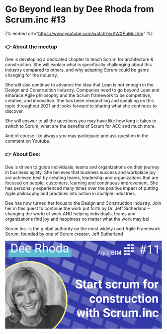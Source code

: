 # Go Beyond lean by Dee Rhoda  from Scrum.inc #13



{% embed url="https://www.youtube.com/watch?v=AWXPuMcLVlg" %}

### 👉 About the meetup

Dee is developing a dedicated chapter to teach Scrum for architecture & construction. She will explain what is specifically challenging about this industry compared to others, and why adopting Scrum could be game changing for the industry.

She will also continue to advance the idea that Lean is not enough in the Design and Construction industry. Companies need to go beyond Lean and embrace Agile philosophy and the Scrum framework to be competitive, creative, and innovative. She has been researching and speaking on this topic throughout 2021 and looks forward to sharing what she continues to discover.

She will answer to all the questions you may have like how long it takes to switch to Scrum, what are the benefits of Scrum for AEC and much more.

And of course like always you may participate and ask question in the comment on Youtube.

### 👉 About Dee:

Dee is driven to guide individuals, teams and organizations on their journey in business agility. She believes that business success and workplace joy are achieved best by creating teams, leadership and organizations that are focused on people, customers, learning and continuous improvement. She has personally experienced many times over the positive impact of putting Agile philosophy and practices into action in multiple industries.

Dee has now turned her focus to the Design and Construction industry. Join her in this quest to continue the work put forth by Dr. Jeff Sutherland – changing the world of work AND helping individuals, teams and organizations find joy and happiness no matter what the work may be!

Scrum Inc. is the global authority on the most widely used Agile Framework Scrum, founded by one of Scrum creator, Jeff Sutherland

![](../.gitbook/assets/scrum-construction-dee-rhoda-scrum.inc-youtube.png)
